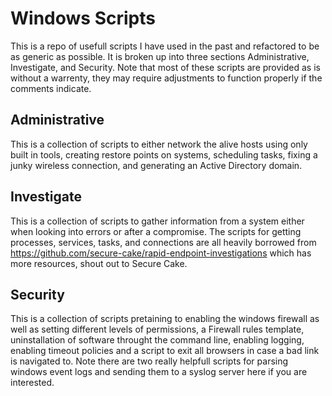 # Windows Scripts
This is a repo of usefull scripts I have used in the past and refactored to be as generic as possible. It is broken up into three sections Administrative, Investigate, and Security. Note that most of these scripts are provided as is without a warrenty, they may require adjustments to function properly if the comments indicate.

## Administrative
This is a collection of scripts to either network the alive hosts using only built in tools, creating restore points on systems, scheduling tasks, fixing a junky wireless connection, and generating an Active Directory domain.

## Investigate
This is a collection of scripts to gather information from a system either when looking into errors or after a compromise. The scripts for getting processes, services, tasks, and connections are all heavily borrowed from https://github.com/secure-cake/rapid-endpoint-investigations which has more resources, shout out to Secure Cake.

## Security
This is a collection of scripts pretaining to enabling the windows firewall as well as setting different levels of permissions, a Firewall rules template, uninstallation of software throught the command line, enabling logging, enabling timeout policies and a script to exit all browsers in case a bad link is navigated to. Note there are two really helpfull scripts for parsing windows event logs and sending them to a syslog server here if you are interested.